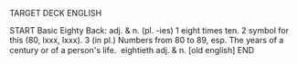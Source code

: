 TARGET DECK
ENGLISH

START
Basic
Eighty
Back: adj. & n. (pl. -ies) 1 eight times ten. 2 symbol for this (80, lxxx, lxxx). 3 (in pl.) Numbers from 80 to 89, esp. The years of a century or of a person's life.  eightieth adj. & n. [old english]
END
